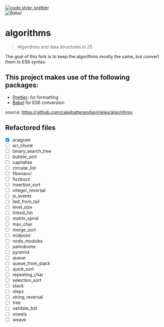 [![code style: prettier](https://img.shields.io/badge/code_style-prettier-ff69b4.svg?style=flat-square)](https://github.com/prettier/prettier)  
![Babel](https://img.shields.io/badge/Babel-F9DC3e?style=for-the-badge&logo=babel&logoColor=black)

# algorithms

> Algorithms and data structures in JS

The goal of this fork is to keep the algorithms mostly the same, but convert them to ES6 syntax.

## This project makes use of the following packages:

- [Prettier](https://prettier.io/): for formatting
- [Babel](https://babeljs.io/) for ES6 conversion

source: https://github.com/cakebatterandsprinkles/algorithms

## Refactored files

- [x] anagram
- [ ] arr_chunk
- [ ] binary_search_tree
- [ ] bubble_sort
- [ ] capitalize
- [ ] circular_list
- [ ] fibonacci
- [ ] fizzbuzz
- [ ] insertion_sort
- [ ] integer_reversal
- [ ] js_events
- [ ] last_from_tail
- [ ] level_size
- [ ] linked_list
- [ ] matrix_spiral
- [ ] max_char
- [ ] merge_sort
- [ ] midpoint
- [ ] node_modules
- [ ] palindrome
- [ ] pyramid
- [ ] queue
- [ ] queue_from_stack
- [ ] quick_sort
- [ ] repeating_char
- [ ] selection_sort
- [ ] stack
- [ ] steps
- [ ] string_reversal
- [ ] tree
- [ ] validate_bst
- [ ] vowels
- [ ] weave
